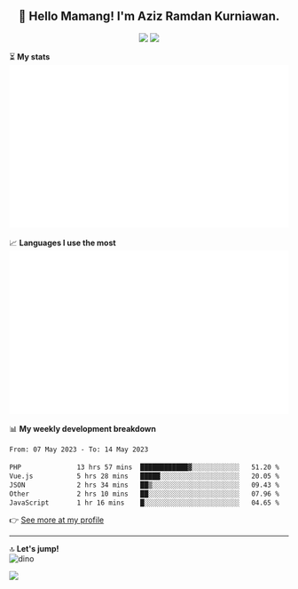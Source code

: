 <h2 align="center">👋 Hello Mamang! I'm Aziz Ramdan Kurniawan.</h2>  
<p align="center">
  <img src="https://komarev.com/ghpvc/?username=azizramdan">
  <img src="https://wakatime.com/badge/user/90056fa0-4c31-4eca-954e-2a3ac05896f9.svg">
</p>
    
⏳ **My stats**  
![](https://raw.githubusercontent.com/azizramdan/github-stats/master/generated/overview.svg#gh-dark-mode-only)

📈 **Languages I use the most**  
![](https://raw.githubusercontent.com/azizramdan/github-stats/master/generated/languages.svg#gh-dark-mode-only)

📊 **My weekly development breakdown**
<!--START_SECTION:waka-->

```text
From: 07 May 2023 - To: 14 May 2023

PHP              13 hrs 57 mins  ████████████▓░░░░░░░░░░░░   51.20 %
Vue.js           5 hrs 28 mins   █████░░░░░░░░░░░░░░░░░░░░   20.05 %
JSON             2 hrs 34 mins   ██▒░░░░░░░░░░░░░░░░░░░░░░   09.43 %
Other            2 hrs 10 mins   ██░░░░░░░░░░░░░░░░░░░░░░░   07.96 %
JavaScript       1 hr 16 mins    █░░░░░░░░░░░░░░░░░░░░░░░░   04.65 %
```

<!--END_SECTION:waka-->
👉 [See more at my profile](https://wakatime.com/@azizramdan)
***
🔝 **Let's jump!**  
![dino](https://raw.githubusercontent.com/azizramdan/azizramdan/master/dino.gif)  

![](https://hit.yhype.me/github/profile?user_id=27954794)
